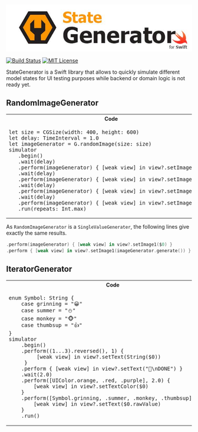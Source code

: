 ![StateGenerator](https://raw.githubusercontent.com/marciniwanicki/StateGenerator/develop/Docs/logo.jpg)

[![Build Status](https://travis-ci.org/marciniwanicki/StateGenerator.svg?branch=develop)](https://travis-ci.org/marciniwanicki/StateGenerator)
[![MIT License](https://img.shields.io/badge/license-MIT-lightgrey.svg)](https://github.com/marciniwanicki/StateGenerator/blob/master/LICENSE)

StateGenerator is a Swift library that allows to quickly simulate different model states for UI testing purposes while backend or domain logic is not ready yet.

## RandomImageGenerator

<table>
   <tr>
      <th width="70%">Code</th>
      <th width="30%">Preview</th>
   </tr>
   <tr>
      <td>
         <div class="highlight highlight-source-swift">
<pre>
let size = CGSize(width: 400, height: 600)
let delay: TimeInterval = 1.0
let imageGenerator = G.randomImage(size: size)
simulator
   .begin()
   .wait(delay)
   .perform(imageGenerator) { [weak view] in view?.setImage1($0) }
   .wait(delay)
   .perform(imageGenerator) { [weak view] in view?.setImage2($0) }
   .wait(delay)
   .perform(imageGenerator) { [weak view] in view?.setImage3($0) }
   .wait(delay)
   .perform(imageGenerator) { [weak view] in view?.setImage4($0) }
   .run(repeats: Int.max)</pre>
         </div>
      </td>
      <td>
         <img src="https://raw.githubusercontent.com/marciniwanicki/StateGenerator/develop/Docs/RandomImageGenerator.gif">
      </td>
   </tr>
</table>

As `RandomImageGenerator` is a `SingleValueGenerater`, the following lines give exactly the same results.
```Swift
.perform(imageGenerator) { [weak view] in view?.setImage1($0) }
.perform { [weak view] in view?.setImage1(imageGenerator.generate()) }
```

## IteratorGenerator 

<table>
   <tr>
      <th width="70%">Code</th>
      <th width="30%">Preview</th>
   </tr>
   <tr>
      <td>
         <div class="highlight highlight-source-swift">
<pre>
enum Symbol: String {
    case grinning = "😀"
    case summer = "⛄"
    case monkey = "🐵"
    case thumbsup = "👍"
}
simulator
    .begin()
    .perform((1...3).reversed(), 1) {
         [weak view] in view?.setText(String($0))
     }
    .perform { [weak view] in view?.setText("🙌\nDONE") }
    .wait(2.0)
    .perform([UIColor.orange, .red, .purple], 2.0) {
        [weak view] in view?.setTextColor($0)
    }
    .perform([Symbol.grinning, .summer, .monkey, .thumbsup], 0.5) {
        [weak view] in view?.setText($0.rawValue)
    }
    .run()</pre>
         </div>
      </td>
      <td>
         <img src="https://raw.githubusercontent.com/marciniwanicki/StateGenerator/develop/Docs/IteratorGenerator.gif">
      </td>
   </tr>
</table>

